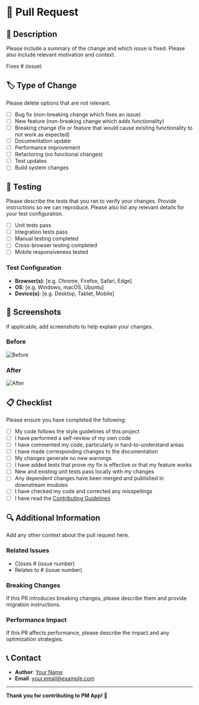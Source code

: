 # 🔄 Pull Request

## 📝 Description

Please include a summary of the change and which issue is fixed. Please also include relevant motivation and context.

Fixes # (issue)

## 🏷️ Type of Change

Please delete options that are not relevant.

- [ ] Bug fix (non-breaking change which fixes an issue)
- [ ] New feature (non-breaking change which adds functionality)
- [ ] Breaking change (fix or feature that would cause existing functionality to not work as expected)
- [ ] Documentation update
- [ ] Performance improvement
- [ ] Refactoring (no functional changes)
- [ ] Test updates
- [ ] Build system changes

## 🧪 Testing

Please describe the tests that you ran to verify your changes. Provide instructions so we can reproduce. Please also list any relevant details for your test configuration.

- [ ] Unit tests pass
- [ ] Integration tests pass
- [ ] Manual testing completed
- [ ] Cross-browser testing completed
- [ ] Mobile responsiveness tested

### Test Configuration

- **Browser(s)**: [e.g. Chrome, Firefox, Safari, Edge]
- **OS**: [e.g. Windows, macOS, Ubuntu]
- **Device(s)**: [e.g. Desktop, Tablet, Mobile]

## 📸 Screenshots

If applicable, add screenshots to help explain your changes.

### Before

![Before](url-to-screenshot)

### After

![After](url-to-screenshot)

## 📋 Checklist

Please ensure you have completed the following:

- [ ] My code follows the style guidelines of this project
- [ ] I have performed a self-review of my own code
- [ ] I have commented my code, particularly in hard-to-understand areas
- [ ] I have made corresponding changes to the documentation
- [ ] My changes generate no new warnings
- [ ] I have added tests that prove my fix is effective or that my feature works
- [ ] New and existing unit tests pass locally with my changes
- [ ] Any dependent changes have been merged and published in downstream modules
- [ ] I have checked my code and corrected any misspellings
- [ ] I have read the [Contributing Guidelines](CONTRIBUTING.md)

## 🔍 Additional Information

Add any other context about the pull request here.

### Related Issues

- Closes # (issue number)
- Relates to # (issue number)

### Breaking Changes

If this PR introduces breaking changes, please describe them and provide migration instructions.

### Performance Impact

If this PR affects performance, please describe the impact and any optimization strategies.

## 📞 Contact

- **Author**: [Your Name](https://github.com/yourusername)
- **Email**: your.email@example.com

---

**Thank you for contributing to PM App! 🚀**
